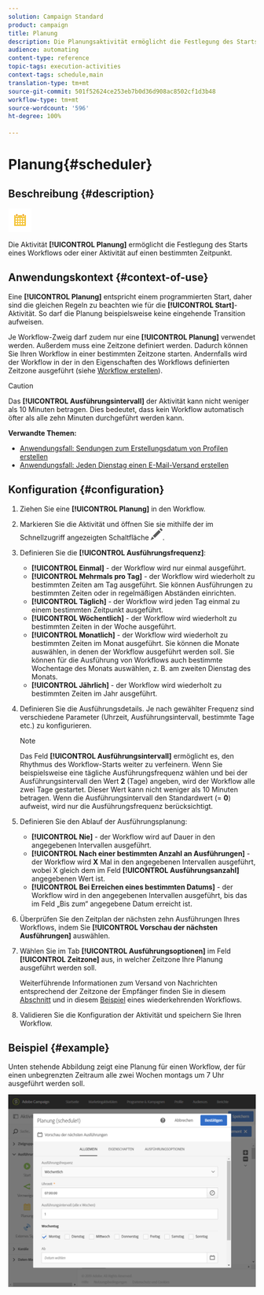 ```yaml
---
solution: Campaign Standard
product: campaign
title: Planung
description: Die Planungsaktivität ermöglicht die Festlegung des Starts eines Workflows oder einer Aktivität auf einen bestimmten Zeitpunkt.
audience: automating
content-type: reference
topic-tags: execution-activities
context-tags: schedule,main
translation-type: tm+mt
source-git-commit: 501f52624ce253eb7b0d36d908ac8502cf1d3b48
workflow-type: tm+mt
source-wordcount: '596'
ht-degree: 100%

---
```



# Planung{#scheduler}

## Beschreibung {#description}

![](assets/scheduler.png)

Die Aktivität **[!UICONTROL Planung]** ermöglicht die Festlegung des Starts eines Workflows oder einer Aktivität auf einen bestimmten Zeitpunkt.

## Anwendungskontext {#context-of-use}

Eine **[!UICONTROL Planung]** entspricht einem programmierten Start, daher sind die gleichen Regeln zu beachten wie für die **[!UICONTROL Start]**-Aktivität. So darf die Planung beispielsweise keine eingehende Transition aufweisen.

Je Workflow-Zweig darf zudem nur eine **[!UICONTROL Planung]** verwendet werden. Außerdem muss eine Zeitzone definiert werden. Dadurch können Sie Ihren Workflow in einer bestimmten Zeitzone starten. Andernfalls wird der Workflow in der in den Eigenschaften des Workflows definierten Zeitzone ausgeführt (siehe [Workflow erstellen](../../automating/using/building-a-workflow.md)).

>[!CAUTION]
>
>Das **[!UICONTROL Ausführungsintervall]** der Aktivität kann nicht weniger als 10 Minuten betragen. Dies bedeutet, dass kein Workflow automatisch öfter als alle zehn Minuten durchgeführt werden kann.

**Verwandte Themen:**

* [Anwendungsfall: Sendungen zum Erstellungsdatum von Profilen erstellen](../../automating/using/workflow-creation-date-query.md)
* [Anwendungsfall: Jeden Dienstag einen E-Mail-Versand erstellen](../../automating/using/workflow-weekly-offer.md)

## Konfiguration {#configuration}

1. Ziehen Sie eine **[!UICONTROL Planung]** in den Workflow.
1. Markieren Sie die Aktivität und öffnen Sie sie mithilfe der im Schnellzugriff angezeigten Schaltfläche ![](assets/edit_darkgrey-24px.png).
1. Definieren Sie die **[!UICONTROL Ausführungsfrequenz]**:

   * **[!UICONTROL Einmal]** - der Workflow wird nur einmal ausgeführt.
   * **[!UICONTROL Mehrmals pro Tag]** - der Workflow wird wiederholt zu bestimmten Zeiten am Tag ausgeführt. Sie können Ausführungen zu bestimmten Zeiten oder in regelmäßigen Abständen einrichten.
   * **[!UICONTROL Täglich]** - der Workflow wird jeden Tag einmal zu einem bestimmten Zeitpunkt ausgeführt.
   * **[!UICONTROL Wöchentlich]** - der Workflow wird wiederholt zu bestimmten Zeiten in der Woche ausgeführt.
   * **[!UICONTROL Monatlich]** - der Workflow wird wiederholt zu bestimmten Zeiten im Monat ausgeführt. Sie können die Monate auswählen, in denen der Workflow ausgeführt werden soll. Sie können für die Ausführung von Workflows auch bestimmte Wochentage des Monats auswählen, z. B. am zweiten Dienstag des Monats.
   * **[!UICONTROL Jährlich]** - der Workflow wird wiederholt zu bestimmten Zeiten im Jahr ausgeführt.

1. Definieren Sie die Ausführungsdetails. Je nach gewählter Frequenz sind verschiedene Parameter (Uhrzeit, Ausführungsintervall, bestimmte Tage etc.) zu konfigurieren.

   >[!NOTE]
   >
   >Das Feld **[!UICONTROL Ausführungsintervall]** ermöglicht es, den Rhythmus des Workflow-Starts weiter zu verfeinern. Wenn Sie beispielsweise eine tägliche Ausführungsfrequenz wählen und bei der Ausführungsintervall den Wert **2** (Tage) angeben, wird der Workflow alle zwei Tage gestartet. Dieser Wert kann nicht weniger als 10 Minuten betragen. Wenn die Ausführungsintervall den Standardwert (= **0**) aufweist, wird nur die Ausführungsfrequenz berücksichtigt.

1. Definieren Sie den Ablauf der Ausführungsplanung:

   * **[!UICONTROL Nie]** - der Workflow wird auf Dauer in den angegebenen Intervallen ausgeführt.
   * **[!UICONTROL Nach einer bestimmten Anzahl an Ausführungen]** - der Workflow wird **X** Mal in den angegebenen Intervallen ausgeführt, wobei X gleich dem im Feld **[!UICONTROL Ausführungsanzahl]** angegebenen Wert ist.
   * **[!UICONTROL Bei Erreichen eines bestimmten Datums]** - der Workflow wird in den angegebenen Intervallen ausgeführt, bis das im Feld „Bis zum“ angegebene Datum erreicht ist.

1. Überprüfen Sie den Zeitplan der nächsten zehn Ausführungen Ihres Workflows, indem Sie **[!UICONTROL Vorschau der nächsten Ausführungen]** auswählen.

1. Wählen Sie im Tab **[!UICONTROL Ausführungsoptionen]** im Feld **[!UICONTROL Zeitzone]** aus, in welcher Zeitzone Ihre Planung ausgeführt werden soll.

   Weiterführende Informationen zum Versand von Nachrichten entsprechend der Zeitzone der Empfänger finden Sie in diesem [Abschnitt](../../sending/using/sending-messages-at-the-recipient-s-time-zone.md) und in diesem [Beispiel](../../automating/using/recurring-push-notifications.md) eines wiederkehrenden Workflows.

1. Validieren Sie die Konfiguration der Aktivität und speichern Sie Ihren Workflow.

## Beispiel {#example}

Unten stehende Abbildung zeigt eine Planung für einen Workflow, der für einen unbegrenzten Zeitraum alle zwei Wochen montags um 7 Uhr ausgeführt werden soll.

![](assets/wkf_scheduler_example.png)

